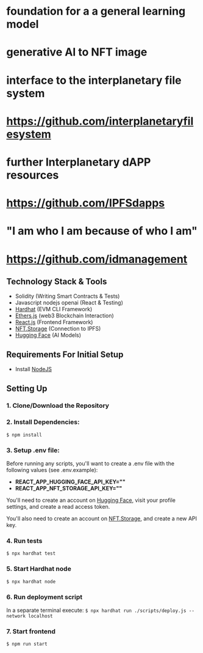 # foundation for a a general learning model
# generative AI to NFT image
# interface to the interplanetary file system
# https://github.com/interplanetaryfilesystem
# further Interplanetary dAPP resources
# https://github.com/IPFSdapps
# "I am who I am because of who I am"
#  https://github.com/idmanagement

## Technology Stack & Tools

- Solidity (Writing Smart Contracts & Tests)
- Javascript nodejs openai (React & Testing)
- [Hardhat](https://hardhat.org/) (EVM CLI Framework)
- [Ethers.js](https://docs.ethers.io/v5/) (web3 Blockchain Interaction)
- [React.js](https://reactjs.org/) (Frontend Framework)
- [NFT.Storage](https://nft.storage/) (Connection to IPFS)
- [Hugging Face](https://huggingface.co/) (AI Models)

## Requirements For Initial Setup
- Install [NodeJS](https://nodejs.org/en/)

## Setting Up
### 1. Clone/Download the Repository

### 2. Install Dependencies:
`$ npm install`

### 3. Setup .env file:
Before running any scripts, you'll want to create a .env file with the following values (see .env.example):

- **REACT_APP_HUGGING_FACE_API_KEY=""**
- **REACT_APP_NFT_STORAGE_API_KEY=""**

You'll need to create an account on [Hugging Face](https://huggingface.co/), visit your profile settings, and create a read access token. 

You'll also need to create an account on [NFT.Storage](https://nft.storage/), and create a new API key.

### 4. Run tests
`$ npx hardhat test`

### 5. Start Hardhat node
`$ npx hardhat node`

### 6. Run deployment script
In a separate terminal execute:
`$ npx hardhat run ./scripts/deploy.js --network localhost`

### 7. Start frontend
`$ npm run start`
